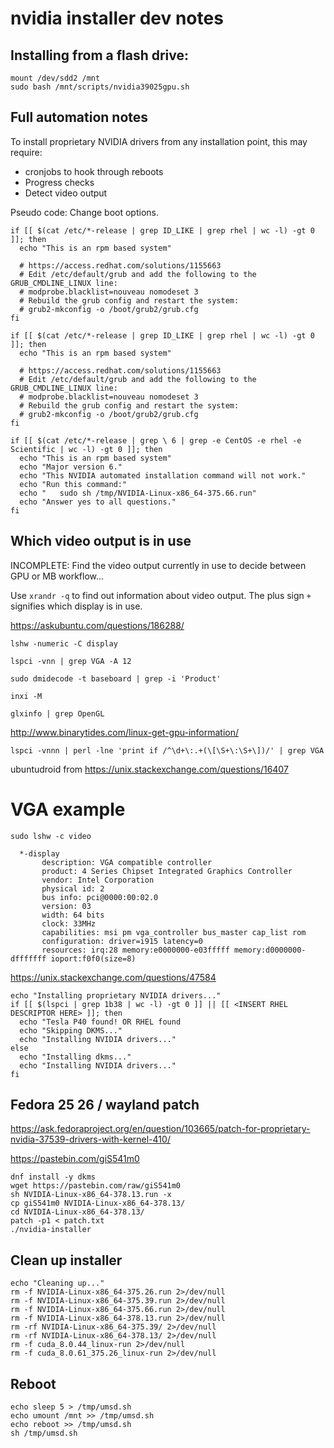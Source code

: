 # nvidia installer dev notes

## Installing from a flash drive:

```
mount /dev/sdd2 /mnt
sudo bash /mnt/scripts/nvidia39025gpu.sh
```

## Full automation notes

To install proprietary NVIDIA drivers from any installation point, this may
require:

- cronjobs to hook through reboots
- Progress checks
- Detect video output


Pseudo code: Change boot options.
```
if [[ $(cat /etc/*-release | grep ID_LIKE | grep rhel | wc -l) -gt 0 ]]; then
  echo "This is an rpm based system"

  # https://access.redhat.com/solutions/1155663
  # Edit /etc/default/grub and add the following to the GRUB_CMDLINE_LINUX line:
  # modprobe.blacklist=nouveau nomodeset 3
  # Rebuild the grub config and restart the system:
  # grub2-mkconfig -o /boot/grub2/grub.cfg
fi
  
if [[ $(cat /etc/*-release | grep ID_LIKE | grep rhel | wc -l) -gt 0 ]]; then
  echo "This is an rpm based system"
  
  # https://access.redhat.com/solutions/1155663
  # Edit /etc/default/grub and add the following to the GRUB_CMDLINE_LINUX line:
  # modprobe.blacklist=nouveau nomodeset 3
  # Rebuild the grub config and restart the system:
  # grub2-mkconfig -o /boot/grub2/grub.cfg
fi

if [[ $(cat /etc/*-release | grep \ 6 | grep -e CentOS -e rhel -e Scientific | wc -l) -gt 0 ]]; then
  echo "This is an rpm based system"
  echo "Major version 6."
  echo "This NVIDIA automated installation command will not work."
  echo "Run this command:"
  echo "   sudo sh /tmp/NVIDIA-Linux-x86_64-375.66.run"
  echo "Answer yes to all questions."
fi
```

## Which video output is in use

INCOMPLETE: Find the video output currently in use to decide between GPU or MB
workflow...

Use ```xrandr -q``` to find out information about video output.  The plus sign
```+``` signifies which display is in use.

https://askubuntu.com/questions/186288/

```lshw -numeric -C display```

```lspci -vnn | grep VGA -A 12```

```sudo dmidecode -t baseboard | grep -i 'Product'```

```inxi -M```

```glxinfo | grep OpenGL```

http://www.binarytides.com/linux-get-gpu-information/

```lspci -vnnn | perl -lne 'print if /^\d+\:.+(\[\S+\:\S+\])/' | grep VGA```

ubuntudroid from https://unix.stackexchange.com/questions/16407


# VGA example

```sudo lshw -c video```

```
  *-display               
       description: VGA compatible controller
       product: 4 Series Chipset Integrated Graphics Controller
       vendor: Intel Corporation
       physical id: 2
       bus info: pci@0000:00:02.0
       version: 03
       width: 64 bits
       clock: 33MHz
       capabilities: msi pm vga_controller bus_master cap_list rom
       configuration: driver=i915 latency=0
       resources: irq:28 memory:e0000000-e03fffff memory:d0000000-dfffffff ioport:f0f0(size=8)
```

https://unix.stackexchange.com/questions/47584

```
echo "Installing proprietary NVIDIA drivers..."
if [[ $(lspci | grep 1b38 | wc -l) -gt 0 ]] || [[ <INSERT RHEL DESCRIPTOR HERE> ]]; then
  echo "Tesla P40 found! OR RHEL found
  echo "Skipping DKMS..."
  echo "Installing NVIDIA drivers..."
else
  echo "Installing dkms..."
  echo "Installing NVIDIA drivers..."
fi
```

## Fedora 25 26 / wayland patch
https://ask.fedoraproject.org/en/question/103665/patch-for-proprietary-nvidia-37539-drivers-with-kernel-410/

https://pastebin.com/giS541m0

```
dnf install -y dkms
wget https://pastebin.com/raw/giS541m0
sh NVIDIA-Linux-x86_64-378.13.run -x
cp giS541m0 NVIDIA-Linux-x86_64-378.13/
cd NVIDIA-Linux-x86_64-378.13/
patch -p1 < patch.txt
./nvidia-installer
```

## Clean up installer

```
echo "Cleaning up..."
rm -f NVIDIA-Linux-x86_64-375.26.run 2>/dev/null
rm -f NVIDIA-Linux-x86_64-375.39.run 2>/dev/null
rm -f NVIDIA-Linux-x86_64-375.66.run 2>/dev/null
rm -f NVIDIA-Linux-x86_64-378.13.run 2>/dev/null
rm -rf NVIDIA-Linux-x86_64-375.39/ 2>/dev/null
rm -rf NVIDIA-Linux-x86_64-378.13/ 2>/dev/null
rm -f cuda_8.0.44_linux-run 2>/dev/null
rm -f cuda_8.0.61_375.26_linux-run 2>/dev/null
```


## Reboot

```
echo sleep 5 > /tmp/umsd.sh
echo umount /mnt >> /tmp/umsd.sh
echo reboot >> /tmp/umsd.sh
sh /tmp/umsd.sh
```
